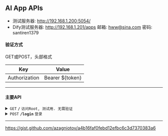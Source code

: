 ## AI App APIs

- 测试服务器: http://192.168.1.200:5054/
- Dify测试服务器: http://192.168.1.201/apps 邮箱: hww@sina.com 密码: santiren1379

#### 验证方式

GET或POST，头部格式

| Key              |  Value             |
|------------------|--------------------|
| Authorization    |  Bearer ${token}   |

------------------------------------------------------------------------------------------

#### 主要API

<details>
 <summary><code>GET</code> <code><b>/</b></code> <code>访问Root, 测试用. 无需验证</code></summary>

##### Parameters

> None

##### Responses

> | http code     | content-type                      | response                                                            |
> |---------------|-----------------------------------|---------------------------------------------------------------------|
> | `200`         | `text/plain;charset=UTF-8`        |                                                                     |

##### Example cURL

> ```
>  curl -X GET -H "Content-Type: application/json" http://192.168.1.200:5054/
> ```

</details>

<details>
 <summary><code>POST</code> <code><b>/login</b></code> <code>登录</code></summary>

##### Parameters

> | Key              | Type     | Data type      | Description                         |
> |------------------|----------|----------------|-------------------------------------|
> | phoneNumber      | Required | long           | 手机号                               |

##### Responses

> | Code        | Content-Type                      | Response                           |
> |-------------|-----------------------------------|------------------------------------|
> | `200`       | `text/plain;charset=UTF-8`        | OK (返回新token) 					 |
> | `400`       | `text/plain;charset=UTF-8`        | BadRequest                         |
> | `401`       | `text/plain;charset=UTF-8`        | 验证失败                            |

</details>

------------------------------------------------------------------------------------------

https://gist.github.com/azagniotov/a4b16faf0febd12efbc6c3d7370383a6

